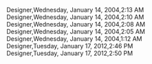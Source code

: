 ﻿Designer,Wednesday, January 14, 2004,2:13 AM  Designer,Wednesday, January 14, 2004,2:10 AM  Designer,Wednesday, January 14, 2004,2:08 AM  Designer,Wednesday, January 14, 2004,2:05 AM  Designer,Wednesday, January 14, 2004,1:12 AM  Designer,Tuesday, January 17, 2012,2:46 PM  Designer,Tuesday, January 17, 2012,2:50 PM